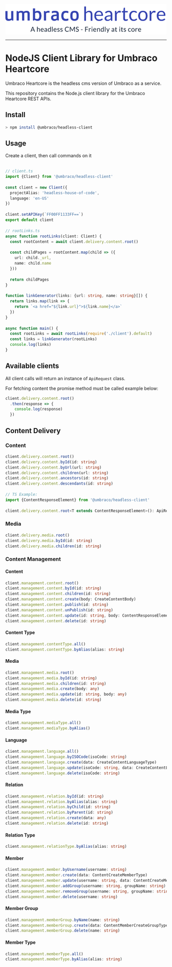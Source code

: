 <p align="center">
  <img src="img/logo.png" alt="Umbraco Heartcore Logo" />
</p>

<hr>

# NodeJS Client Library for Umbraco Heartcore

Umbraco Heartcore is the headless cms version of Umbraco as a service.

This repository contains the Node.js client library for the Umbraco Heartcore REST APIs.

## Install

```bash
> npm install @umbraco/headless-client
```

## Usage

Create a client, then call commands on it

```typescript

// client.ts
import {Client} from '@umbraco/headless-client'

const client = new Client({
  projectAlias: 'headless-house-of-code',
  language: 'en-US'
})

client.setAPIKey(`FF00FF1133FF==`)
export default client

// rootLinks.ts
async function rootLinks(client: Client) {
  const rootContent = await client.delivery.content.root()

  const childPages = rootContent.map(child => ({
    url: child._url,
    name: child.name
  }))

  return childPages
}

function linkGenerator(links: {url: string, name: string}[]) {
  return links.map(link => {
    return `<a href="${link.url}">${link.name}</a>`
  })
}

async function main() {
  const rootLinks = await rootLinks(require('./client').default)
  const links = linkGenerator(rootLinks)
  console.log(links)
}

```

## Available clients

All client calls will return an instance of `ApiRequest` class.

For fetching content the promise method must be called example below:

```ts
client.delivery.content.root()
  .then(response => {
    console.log(response)
  })
```

## Content Delivery

### Content

```ts
client.delivery.content.root()
client.delivery.content.byId(id: string)
client.delivery.content.byUrl(url: string)
client.delivery.content.children(url: string)
client.delivery.content.ancestors(id: string)
client.delivery.content.descendants(id: string)

// TS Example:
import {ContentResponseElement} from '@umbraco/headless-client'

client.delivery.content.root<T extends ContentResponseElement>(): ApiRequest<T>
```

### Media

```ts
client.delivery.media.root()
client.delivery.media.byId(id: string)
client.delivery.media.children(id: string)
```

### Content Management

#### Content

```ts
client.management.content.root()
client.management.content.byId(id: string)
client.management.content.children(id: string)
client.management.content.create(body: CreateContentBody)
client.management.content.publish(id: string)
client.management.content.unPublish(id: string)
client.management.content.update(id: string, body: ContentResponseElement)
client.management.content.delete(id: string)
```

#### Content Type

```ts
client.management.contentType.all()
client.management.contentType.byAlias(alias: string)
```

#### Media

```ts
client.management.media.root()
client.management.media.byId(id: string)
client.management.media.children(id: string)
client.management.media.create(body: any)
client.management.media.update(id: string, body: any)
client.management.media.delete(id: string)
```

#### Media Type

```ts
client.management.mediaType.all()
client.management.mediaType.byAlias()
```

#### Language

```ts
client.management.language.all()
client.management.language.byISOCode(isoCode: string)
client.management.language.create(data: CreateContentLanguageType)
client.management.language.update(isoCode: string, data: CreateContentLanguageType)
client.management.language.delete(isoCode: string)
```

#### Relation

```ts
client.management.relation.byId(id: string)
client.management.relation.byAlias(alias: string)
client.management.relation.byChild(id: string)
client.management.relation.byParent(id: string)
client.management.relation.create(data: any)
client.management.relation.delete(id: string)
```

#### Relation Type

```ts
client.management.relationType.byAlias(alias: string)
```


#### Member

```ts
client.management.member.byUsername(username: string)
client.management.member.create(data: ContentCreateMemberType)
client.management.member.update(username: string, data: ContentCreateMemberType)
client.management.member.addGroup(username: string, groupName: string)
client.management.member.removeGroup(username: string, groupName: string)
client.management.member.delete(username: string)
```

#### Member Group

```ts
client.management.memberGroup.byName(name: string)
client.management.memberGroup.create(data: ContentMemberCreateGroupType)
client.management.memberGroup.delete(name: string)
```

#### Member Type

```ts
client.management.memberType.all()
client.management.memberType.byAlias(alias: string)
```
